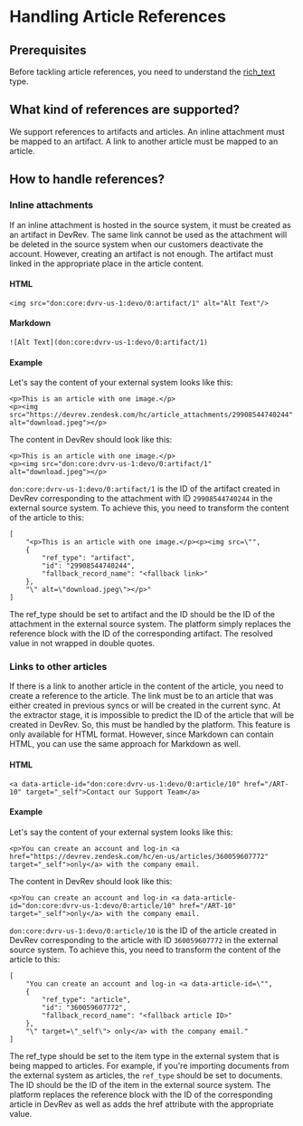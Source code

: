 # Handling Article References

## Prerequisites
Before tackling article references, you need to understand the [rich_text](./supported_types.md#rich_text) type.

## What kind of references are supported?
We support references to artifacts and articles. An inline attachment must be mapped to an artifact. A link to another article must be mapped to an article.

## How to handle references?

### Inline attachments
If an inline attachment is hosted in the source system, it must be created as an artifact in DevRev. The same link cannot be used as the attachment will be deleted in the source system when our customers deactivate the account. However, creating an artifact is not enough. The artifact must linked in the appropriate place in the article content. 

#### HTML
```
<img src="don:core:dvrv-us-1:devo/0:artifact/1" alt="Alt Text"/>
```

#### Markdown
```
![Alt Text](don:core:dvrv-us-1:devo/0:artifact/1)
```

#### Example
Let's say the content of your external system looks like this:
```
<p>This is an article with one image.</p>
<p><img src="https://devrev.zendesk.com/hc/article_attachments/29908544740244" alt="download.jpeg"></p>
```

The content in DevRev should look like this:
```
<p>This is an article with one image.</p>
<p><img src="don:core:dvrv-us-1:devo/0:artifact/1" alt="download.jpeg"></p>
```

`don:core:dvrv-us-1:devo/0:artifact/1` is the ID of the artifact created in DevRev corresponding to the attachment with ID `29908544740244` in the external source system.
To achieve this, you need to transform the content of the article to this:
```
[ 
    "<p>This is an article with one image.</p><p><img src=\"",
    {
        "ref_type": "artifact",
        "id": "29908544740244",
        "fallback_record_name": "<fallback link>"
    },
    "\" alt=\"download.jpeg\"></p>" 
]
```
The ref_type should be set to artifact and the ID should be the ID of the attachment in the external source system. The platform simply replaces the reference block with the ID of the corresponding artifact. The resolved value in not wrapped in double quotes. 

### Links to other articles
If there is a link to another article in the content of the article, you need to create a reference to the article. The link must be to an article that was either created in previous syncs or will be created in the current sync. At the extractor stage, it is impossible to predict the ID of the article that will be created in DevRev. So, this must be handled by the platform. This feature is only available for HTML format. However, since Markdown can contain HTML, you can use the same approach for Markdown as well.

#### HTML
```
<a data-article-id="don:core:dvrv-us-1:devo/0:article/10" href="/ART-10" target="_self">Contact our Support Team</a>
```

#### Example
Let's say the content of your external system looks like this:
```
<p>You can create an account and log-in <a href="https://devrev.zendesk.com/hc/en-us/articles/360059607772" target="_self">only</a> with the company email.
```

The content in DevRev should look like this:
```
<p>You can create an account and log-in <a data-article-id="don:core:dvrv-us-1:devo/0:article/10" href="/ART-10" target="_self">only</a> with the company email.
```

`don:core:dvrv-us-1:devo/0:article/10` is the ID of the article created in DevRev corresponding to the article with ID `360059607772` in the external source system.
To achieve this, you need to transform the content of the article to this:
```
[
    "You can create an account and log-in <a data-article-id=\"",
    {
        "ref_type": "article",
        "id": "360059607772",
        "fallback_record_name": "<fallback article ID>"
    },
    "\" target=\"_self\"> only</a> with the company email."
]
```
The ref_type should be set to the item type in the external system that is being mapped to articles. For example, if you're importing documents from the external system as articles, the `ref_type` should be set to documents. The ID should be the ID of the item in the external source system. The platform replaces the reference block with the ID of the corresponding article in DevRev as well as adds the href attribute with the appropriate value.
